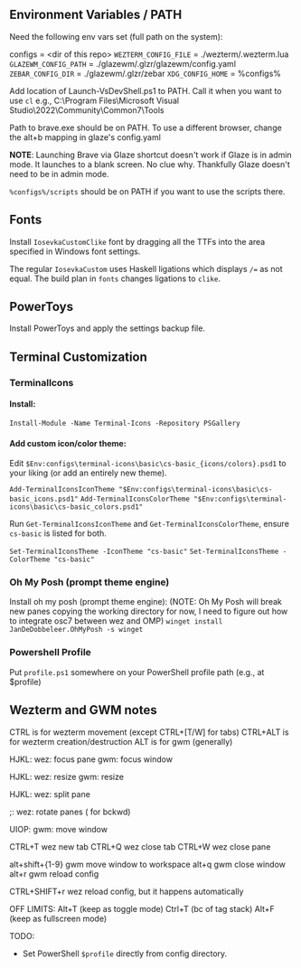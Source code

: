 ## Environment Variables / PATH
Need the following env vars set (full path on the system):

configs = \<dir of this repo\>
`WEZTERM_CONFIG_FILE` = ./wezterm/.wezterm.lua
`GLAZEWM_CONFIG_PATH` = ./glazewm/.glzr/glazewm/config.yaml
`ZEBAR_CONFIG_DIR` = ./glazewm/.glzr/zebar
`XDG_CONFIG_HOME` = %configs%

Add location of Launch-VsDevShell.ps1 to PATH. Call it when you want to use `cl`
e.g., C:\Program Files\Microsoft Visual Studio\2022\Community\Common7\Tools

Path to brave.exe should be on PATH. To use a different browser, change the
alt+b mapping in glaze's config.yaml

**NOTE**: Launching Brave via Glaze shortcut doesn't work if Glaze is in admin
mode. It launches to a blank screen. No clue why. Thankfully Glaze doesn't
need to be in admin mode.

`%configs%/scripts` should be on PATH if you want to use the scripts there.


## Fonts
Install `IosevkaCustomClike` font by dragging all the TTFs into the area
specified in Windows font settings.

The regular `IosevkaCustom` uses Haskell ligations which displays `/=` as not
equal. The build plan in `fonts` changes ligations to `clike`.

## PowerToys 
Install PowerToys and apply the settings backup file.


## Terminal Customization

### TerminalIcons

#### Install:
`Install-Module -Name Terminal-Icons -Repository PSGallery`

#### Add custom icon/color theme:
Edit `$Env:configs\terminal-icons\basic\cs-basic_{icons/colors}.psd1` to your liking (or add an entirely new theme).

`Add-TerminalIconsIconTheme "$Env:configs\terminal-icons\basic\cs-basic_icons.psd1"`
`Add-TerminalIconsColorTheme "$Env:configs\terminal-icons\basic\cs-basic_colors.psd1"`

Run `Get-TerminalIconsIconTheme` and `Get-TerminalIconsColorTheme`, ensure `cs-basic` is listed for both.

`Set-TerminalIconsTheme -IconTheme "cs-basic"`
`Set-TerminalIconsTheme -ColorTheme "cs-basic"`


### Oh My Posh (prompt theme engine)

Install oh my posh (prompt theme engine):
(NOTE: Oh My Posh will break new panes copying the working directory for now, I
need to figure out how to integrate osc7 between wez and OMP)
`winget install JanDeDobbeleer.OhMyPosh -s winget`

### Powershell Profile

Put `profile.ps1` somewhere on your PowerShell profile path (e.g., at $profile)

## Wezterm and GWM notes

CTRL is for wezterm movement (except CTRL+[T/W] for tabs)
CTRL+ALT is for wezterm creation/destruction
ALT is for gwm
(generally)

HJKL:
wez: focus pane
gwm: focus window

<shift>HJKL:
wez: resize 
gwm: resize

HJKL:
wez: split pane

;:
wez: rotate panes (<shift> for bckwd)

UIOP:
gwm: move window

CTRL+T wez new tab
CTRL+Q wez close tab
CTRL+W wez close pane

alt+shift+{1-9} gwm move window to workspace
alt+q gwm close window
alt+r gwm reload config

CTRL+SHIFT+r wez reload config, but it happens automatically

OFF LIMITS:
Alt+T  (keep as toggle mode)
Ctrl+T (bc of tag stack)
Alt+F  (keep as fullscreen mode)

TODO:
* Set PowerShell `$profile` directly from config directory. 

